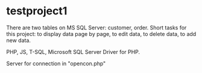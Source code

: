 # testproject1

There are two tables on MS SQL Server: customer, order. Short tasks for this project: to display data page by page, to edit data, to delete data, to add new data.

PHP, JS, T-SQL, Microsoft SQL Server Driver for PHP.

Server for connection in "opencon.php"


